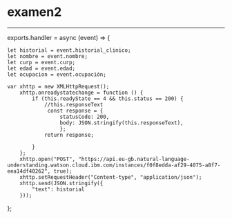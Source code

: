 # examen2

----------------------------------------

exports.handler = async (event) => {
    
    let historial = event.historial_clinico;
    let nombre = event.nombre;
    let curp = event.curp;
    let edad = event.edad;
    let ocupacion = event.ocupación;
    
    var xhttp = new XMLHttpRequest();
        xhttp.onreadystatechange = function () {
            if (this.readyState == 4 && this.status == 200) {
                //this.responseText
                 const response = {
                     statusCode: 200,
                     body: JSON.stringify(this.responseText),
                     };
                return response;
                
            }
        };
        xhttp.open("POST", "https://api.eu-gb.natural-language-understanding.watson.cloud.ibm.com/instances/f0f8edda-af29-4075-a8f7-eea14df40262", true);
        xhttp.setRequestHeader("Content-type", "application/json");
        xhttp.send(JSON.stringify({
            "text": historial
        }));
};
